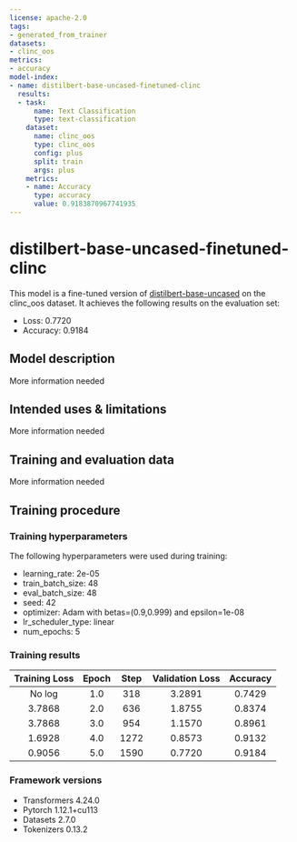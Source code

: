 ```yaml
---
license: apache-2.0
tags:
- generated_from_trainer
datasets:
- clinc_oos
metrics:
- accuracy
model-index:
- name: distilbert-base-uncased-finetuned-clinc
  results:
  - task:
      name: Text Classification
      type: text-classification
    dataset:
      name: clinc_oos
      type: clinc_oos
      config: plus
      split: train
      args: plus
    metrics:
    - name: Accuracy
      type: accuracy
      value: 0.9183870967741935
---
```


<!-- This model card has been generated automatically according to the information the Trainer had access to. You
should probably proofread and complete it, then remove this comment. -->

# distilbert-base-uncased-finetuned-clinc

This model is a fine-tuned version of [distilbert-base-uncased](https://huggingface.co/distilbert-base-uncased) on the clinc_oos dataset.
It achieves the following results on the evaluation set:
- Loss: 0.7720
- Accuracy: 0.9184

## Model description

More information needed

## Intended uses & limitations

More information needed

## Training and evaluation data

More information needed

## Training procedure

### Training hyperparameters

The following hyperparameters were used during training:
- learning_rate: 2e-05
- train_batch_size: 48
- eval_batch_size: 48
- seed: 42
- optimizer: Adam with betas=(0.9,0.999) and epsilon=1e-08
- lr_scheduler_type: linear
- num_epochs: 5

### Training results

| Training Loss | Epoch | Step | Validation Loss | Accuracy |
|:-------------:|:-----:|:----:|:---------------:|:--------:|
| No log        | 1.0   | 318  | 3.2891          | 0.7429   |
| 3.7868        | 2.0   | 636  | 1.8755          | 0.8374   |
| 3.7868        | 3.0   | 954  | 1.1570          | 0.8961   |
| 1.6928        | 4.0   | 1272 | 0.8573          | 0.9132   |
| 0.9056        | 5.0   | 1590 | 0.7720          | 0.9184   |


### Framework versions

- Transformers 4.24.0
- Pytorch 1.12.1+cu113
- Datasets 2.7.0
- Tokenizers 0.13.2
